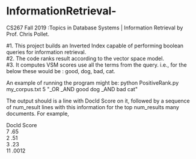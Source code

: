 # InformationRetrieval-
CS267 Fall 2019 :Topics in Database Systems | Information Retrieval by Prof. Chris Pollet.


#1. This project builds an Inverted Index capable of performing boolean queries for information retrieval.  
#2. The code ranks result according to the vector space model.   
#3. It computes VSM scores use all the terms from the query. i.e., for the below these would be : good, dog, bad, cat.  


An example of running the program might be:
python PositiveRank.py my_corpus.txt 5 "_OR _AND good dog _AND bad cat"

The output should is a line with DocId Score on it, followed by a sequence of num_result lines with this information for the top num_results many documents.
For example,

DocId Score  
  7   .65   
  2   .51  
  3   .23   
 11  .0012  

